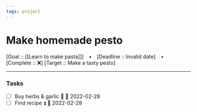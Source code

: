 ```yaml
---
tags: project
---
```

# Make homemade pesto

[Goal :: [[Learn to make pasta]]]  ⠀•⠀ [Deadline :: Invalid date] ⠀•⠀ [Complete :: ❌]
[Target :: Make a tasty pesto]


---
### Tasks
- [ ] Buy herbs & garlic 🔼 📅 2022-02-28
- [ ] Find recipe ⏫ 📅 2022-02-28